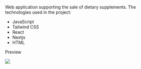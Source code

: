 Web application supporting the sale of dietary supplements.
The technologies used in the project:
- JavaScript
- Tailwind CSS
- React
- Nextjs
- HTML

Preview

<img src="![image](https://github.com/adamowski21/projekt/assets/76078599/2d1cfb33-81ac-4bdc-b1e6-4a7edd9b548c)" />
